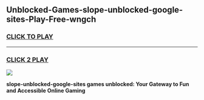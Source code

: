 
## Unblocked-Games-slope-unblocked-google-sites-Play-Free-wngch
<h3>
<a href="https://premium76.site?title=slope-unblocked-google-sites&ref=21A">CLICK TO PLAY</a></h3>
<hr>

<h3>
<a href="https://premium76.site?title=slope-unblocked-google-sites&ref=21A">CLICK 2 PLAY</a>
  
</h3>

<a href="https://premium76.site?title=slope-unblocked-google-sites&ref=21A"><img src="https://clearcache.store/games.png"></a>


**slope-unblocked-google-sites games unblocked: Your Gateway to Fun and Accessible Online Gaming**

